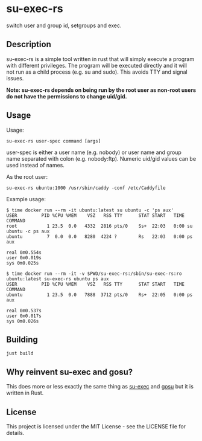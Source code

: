 # su-exec-rs

switch user and group id, setgroups and exec.

## Description

su-exec-rs is a simple tool written in rust that will simply execute a program with different privileges. The program will be executed directly and it will not run as a child process (e.g. su and sudo). This avoids TTY and signal issues.

**Note: su-exec-rs depends on being run by the root user as non-root users do not have the permissions to change uid/gid.**

## Usage

Usage:

```shell
su-exec-rs user-spec command [args]
```

user-spec is either a user name (e.g. nobody) or user name and group name separated with colon (e.g. nobody:ftp). Numeric uid/gid values can be used instead of names.

As the root user:

```shell
su-exec-rs ubuntu:1000 /usr/sbin/caddy -conf /etc/Caddyfile
```

Example usage:

```shellsession
$ time docker run --rm -it ubuntu:latest su ubuntu -c 'ps aux'
USER         PID %CPU %MEM    VSZ   RSS TTY      STAT START   TIME COMMAND
root           1 23.5  0.0   4332  2816 pts/0    Ss+  22:03   0:00 su ubuntu -c ps aux
ubuntu         7  0.0  0.0   8280  4224 ?        Rs   22:03   0:00 ps aux

real 0m0.554s
user 0m0.019s
sys 0m0.025s
```

```shellsession
$ time docker run --rm -it -v $PWD/su-exec-rs:/sbin/su-exec-rs:ro ubuntu:latest su-exec-rs ubuntu ps aux
USER         PID %CPU %MEM    VSZ   RSS TTY      STAT START   TIME COMMAND
ubuntu         1 23.5  0.0   7888  3712 pts/0    Rs+  22:05   0:00 ps aux

real 0m0.537s
user 0m0.017s
sys 0m0.026s
```

## Building

```shell
just build
```

## Why reinvent su-exec and gosu?

This does more or less exactly the same thing as [su-exec](https://github.com/ncopa/su-exec) and [gosu](https://github.com/tianon/gosu) but it is written in Rust.

## License

This project is licensed under the MIT License - see the LICENSE file for details.
